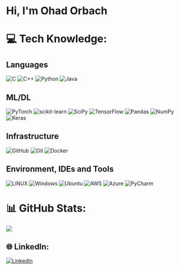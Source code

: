 # Hi, I'm Ohad Orbach

# 💻 Tech Knowledge:
## Languages
![C](https://img.shields.io/badge/c-%2300599C.svg?style=for-the-badge&logo=c&logoColor=white) ![C++](https://img.shields.io/badge/c++-%2300599C.svg?style=for-the-badge&logo=c%2B%2B&logoColor=white) ![Python](https://img.shields.io/badge/python-3670A0?style=for-the-badge&logo=python&logoColor=ffdd54) ![Java](https://img.shields.io/badge/java-%23ED8B00.svg?style=for-the-badge&logo=java&logoColor=white) 

## ML/DL
![PyTorch](https://img.shields.io/badge/PyTorch-%23EE4C2C.svg?style=for-the-badge&logo=PyTorch&logoColor=white) ![scikit-learn](https://img.shields.io/badge/scikit--learn-%23F7931E.svg?style=for-the-badge&logo=scikit-learn&logoColor=white) ![SciPy](https://img.shields.io/badge/SciPy-%230C55A5.svg?style=for-the-badge&logo=scipy&logoColor=%white) ![TensorFlow](https://img.shields.io/badge/TensorFlow-%23FF6F00.svg?style=for-the-badge&logo=TensorFlow&logoColor=white) ![Pandas](https://img.shields.io/badge/pandas-%23150458.svg?style=for-the-badge&logo=pandas&logoColor=white) ![NumPy](https://img.shields.io/badge/numpy-%23013243.svg?style=for-the-badge&logo=numpy&logoColor=white) ![Keras](https://img.shields.io/badge/Keras-%23D00000.svg?style=for-the-badge&logo=Keras&logoColor=white)

## Infrastructure
![GitHub](https://img.shields.io/badge/GitHub-%230077B5?style=for-the-badge&logo=github&logoColor=black) ![Git](https://img.shields.io/badge/Git-%230077B5?style=for-the-badge&logo=git&logoColor=red) ![Docker](https://img.shields.io/badge/docker-%230077B5?style=for-the-badge&logo=docker&logoColor=blou) 

## Environment, IDEs and Tools
![LINUX](https://img.shields.io/badge/Linux-FCC624?style=for-the-badge&logo=linux&logoColor=black) ![Windows](https://img.shields.io/badge/Windows-%230077B5?style=for-the-badge&logo=windows&logoColor=white) ![Ubuntu](https://img.shields.io/badge/Ubuntu-%230077B5?style=for-the-badge&logo=ubuntu&logoColor=red) ![AWS](https://img.shields.io/badge/AWS-%23FF9900.svg?style=for-the-badge&logo=amazon-aws&logoColor=white) ![Azure](https://img.shields.io/badge/azure-%230072C6.svg?style=for-the-badge&logo=azure-devops&logoColor=white) ![PyCharm](https://img.shields.io/badge/PyCharm-%230077B5?style=for-the-badge&logo=pycharm&logoColor=brightgreen)

# 📊 GitHub Stats:
![](https://github-readme-stats.vercel.app/api/top-langs/?username=OhadOrbach&theme=dark&hide_border=false&include_all_commits=false&count_private=false&layout=compact)

## 🌐 LinkedIn:
[![LinkedIn](https://img.shields.io/badge/LinkedIn-%230077B5.svg?logo=linkedin&logoColor=white)](https://linkedin.com/in/ohadorbach) 

